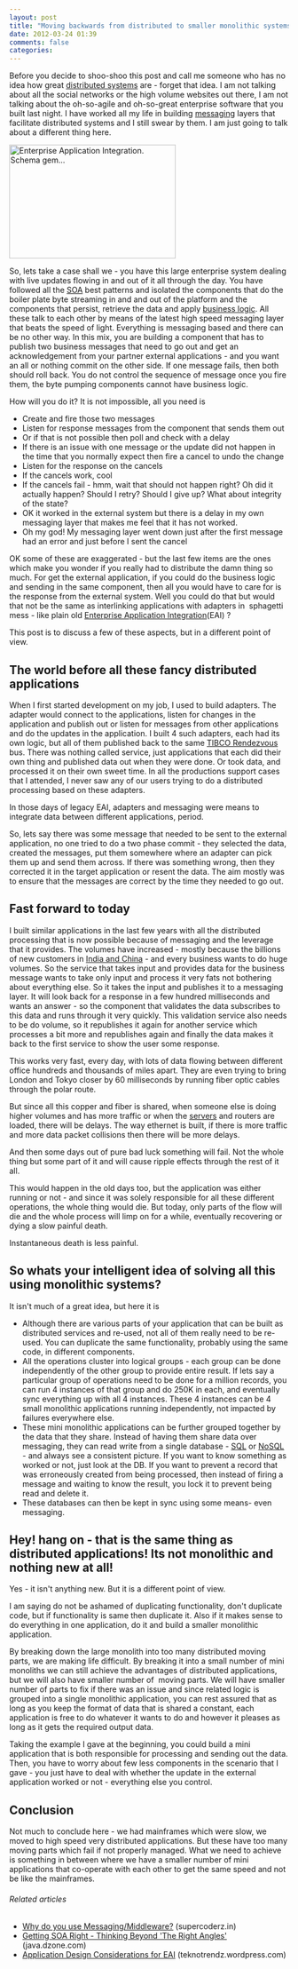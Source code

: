 ```yaml
---
layout: post
title: "Moving backwards from distributed to smaller monolithic systems"
date: 2012-03-24 01:39
comments: false
categories:
---
```


Before you decide to shoo-shoo this post and call me someone who has no idea how great <a  title="Distributed computing" href="http://en.wikipedia.org/wiki/Distributed_computing" rel="wikipedia" target="_blank">distributed systems</a> are - forget that idea. I am not talking about all the social networks or the high volume websites out there, I am not talking about the oh-so-agile and oh-so-great enterprise software that you built last night. I have worked all my life in building <a  title="Message" href="http://en.wikipedia.org/wiki/Message" rel="wikipedia" target="_blank">messaging</a> layers that facilitate distributed systems and I still swear by them. I am just going to talk about a different thing here.

<a href="http://commons.wikipedia.org/wiki/File:EAI.png" target="_blank"><img  title="Enterprise Application Integration. Schema gem..." src="http://upload.wikimedia.org/wikipedia/commons/thumb/c/c8/EAI.png/300px-EAI.png" alt="Enterprise Application Integration. Schema gem..." width="300" height="205" /></a>

So, lets take a case shall we - you have this large enterprise system dealing with live updates flowing in and out of it all through the day. You have followed all the <a  title="Service-oriented architecture" href="http://en.wikipedia.org/wiki/Service-oriented_architecture" rel="wikipedia" target="_blank">SOA</a> best patterns and isolated the components that do the boiler plate byte streaming in and and out of the platform and the components that persist, retrieve the data and apply <a  title="Business logic" href="http://en.wikipedia.org/wiki/Business_logic" rel="wikipedia" target="_blank">business logic</a>. All these talk to each other by means of the latest high speed messaging layer that beats the speed of light. Everything is messaging based and there can be no other way. In this mix, you are building a component that has to publish two business messages that need to go out and get an acknowledgement from your partner external applications - and you want an all or nothing commit on the other side. If one message fails, then both should roll back. You do not control the sequence of message once you fire them, the byte pumping components cannot have business logic.

How will you do it? It is not impossible, all you need is
<ul>
	<li>Create and fire those two messages</li>
	<li>Listen for response messages from the component that sends them out</li>
	<li>Or if that is not possible then poll and check with a delay</li>
	<li>If there is an issue with one message or the update did not happen in the time that you normally expect then fire a cancel to undo the change</li>
	<li>Listen for the response on the cancels</li>
	<li>If the cancels work, cool</li>
	<li>If the cancels fail - hmm, wait that should not happen right? Oh did it actually happen? Should I retry? Should I give up? What about integrity of the state?</li>
	<li>OK it worked in the external system but there is a delay in my own messaging layer that makes me feel that it has not worked.</li>
	<li>Oh my god! My messaging layer went down just after the first message had an error and just before I sent the cancel</li>
</ul>
OK some of these are exaggerated - but the last few items are the ones which make you wonder if you really had to distribute the damn thing so much. For get the external application, if you could do the business logic and sending in the same component, then all you would have to care for is the response from the external system. Well you could do that but would that not be the same as interlinking applications with adapters in  sphagetti mess - like plain old <a  title="Enterprise application integration" href="http://en.wikipedia.org/wiki/Enterprise_application_integration" rel="wikipedia" target="_blank">Enterprise Application Integration</a>(EAI) ?

This post is to discuss a few of these aspects, but in a different point of view.


<h2>The world before all these fancy distributed applications</h2>
When I first started development on my job, I used to build adapters. The adapter would connect to the applications, listen for changes in the application and publish out or listen for messages from other applications and do the updates in the application. I built 4 such adapters, each had its own logic, but all of them published back to the same <a  title="TIBCO Rendezvous" href="http://www.tibco.com/software/messaging/rendezvous" rel="homepage" target="_blank">TIBCO Rendezvous</a> bus. There was nothing called service, just applications that each did their own thing and published data out when they were done. Or took data, and processed it on their own sweet time. In all the productions support cases that I attended, I never saw any of our users trying to do a distributed processing based on these adapters.

In those days of legacy EAI, adapters and messaging were means to integrate data between different applications, period.

So, lets say there was some message that needed to be sent to the external application, no one tried to do a two phase commit - they selected the data, created the messages, put them somewhere where an adapter can pick them up and send them across. If there was something wrong, then they corrected it in the target application or resent the data. The aim mostly was to ensure that the messages are correct by the time they needed to go out.
<h2>Fast forward to today</h2>
I built similar applications in the last few years with all the distributed processing that is now possible because of messaging and the leverage that it provides. The volumes have increased - mostly because the billions of new customers in <a  title="Sino-Indian relations" href="http://en.wikipedia.org/wiki/Sino-Indian_relations" rel="wikipedia" target="_blank">India and China</a> - and every business wants to do huge volumes. So the service that takes input and provides data for the business message wants to take only input and process it very fats not bothering about everything else. So it takes the input and publishes it to a messaging layer. It will look back for a response in a few hundred milliseconds and wants an answer - so the component that validates the data subscribes to this data and runs through it very quickly. This validation service also needs to be do volume, so it republishes it again for another service which processes a bit more and republishes again and finally the data makes it back to the first service to show the user some response.

This works very fast, every day, with lots of data flowing between different office hundreds and thousands of miles apart. They are even trying to bring London and Tokyo closer by 60 milliseconds by running fiber optic cables through the polar route.

But since all this copper and fiber is shared, when someone else is doing higher volumes and has more traffic or when the <a  title="Server (computing)" href="http://en.wikipedia.org/wiki/Server_%28computing%29" rel="wikipedia" target="_blank">servers</a> and routers are loaded, there will be delays. The way ethernet is built, if there is more traffic and more data packet collisions then there will be more delays.

And then some days out of pure bad luck something will fail. Not the whole thing but some part of it and will cause ripple effects through the rest of it all.

This would happen in the old days too, but the application was either running or not - and since it was solely responsible for all these different operations, the whole thing would die. But today, only parts of the flow will die and the whole process will limp on for a while, eventually recovering or dying a slow painful death.

Instantaneous death is less painful.
<h2>So whats your intelligent idea of solving all this using monolithic systems?</h2>
It isn't much of a great idea, but here it is
<ul>
	<li>Although there are various parts of your application that can be built as distributed services and re-used, not all of them really need to be re-used. You can duplicate the same functionality, probably using the same code, in different components.</li>
	<li>All the operations cluster into logical groups - each group can be done independently of the other group to provide entire result. If lets say a particular group of operations need to be done for a million records, you can run 4 instances of that group and do 250K in each, and eventually sync everything up with all 4 instances. These 4 instances can be 4 small monolithic applications running independently, not impacted by failures everywhere else.</li>
	<li>These mini monolithic applications can be further grouped together by the data that they share. Instead of having them share data over messaging, they can read write from a single database - <a  title="SQL" href="http://www.iso.org/iso/catalogue_detail.htm?csnumber=45498" rel="homepage" target="_blank">SQL</a> or <a  title="NoSQL" href="http://en.wikipedia.org/wiki/NoSQL" rel="wikipedia" target="_blank">NoSQL</a> - and always see a consistent picture. If you want to know something as worked or not, just look at the DB. If you want to prevent a record that was erroneously created from being processed, then instead of firing a message and waiting to know the result, you lock it to prevent being read and delete it.</li>
	<li>These databases can then be kept in sync using some means- even messaging.</li>
</ul>
<h2>Hey! hang on - that is the same thing as distributed applications! Its not monolithic and nothing new at all!</h2>
Yes - it isn't anything new. But it is a different point of view.

I am saying do not be ashamed of duplicating functionality, don't duplicate code, but if functionality is same then duplicate it. Also if it makes sense to do everything in one application, do it and build a smaller monolithic application.

By breaking down the large monolith into too many distributed moving parts, we are making life difficult. By breaking it into a small number of mini monoliths we can still achieve the advantages of distributed applications, but we will also have smaller number of  moving parts. We will have smaller number of parts to fix if there was an issue and since related logic is grouped into a single monolithic application, you can rest assured that as long as you keep the format of data that is shared a constant, each application is free to do whatever it wants to do and however it pleases as long as it gets the required output data.

Taking the example I gave at the beginning, you could build a mini application that is both responsible for processing and sending out the data. Then, you have to worry about few less components in the scenario that I gave - you just have to deal with whether the update in the external application worked or not - everything else you control.
<h2>Conclusion</h2>
Not much to conclude here - we had mainframes which were slow, we moved to high speed very distributed applications. But these have too many moving parts which fail if not properly managed. What we need to achieve is something in between where we have a smaller number of mini applications that co-operate with each other to get the same speed and not be like the mainframes.
<h6 class="zemanta-related-title" style="font-size:1em;">Related articles</h6>
<ul class="zemanta-article-ul">
	<li class="zemanta-article-ul-li"><a href="http://supercoderz.in/2012/01/29/why-do-you-use-messagingmiddleware/" target="_blank">Why do you use Messaging/Middleware?</a> (supercoderz.in)</li>
	<li class="zemanta-article-ul-li"><a href="http://java.dzone.com/articles/getting-soa-right-%E2%80%93-thinking" target="_blank">Getting SOA Right - Thinking Beyond 'The Right Angles'</a> (java.dzone.com)</li>
	<li class="zemanta-article-ul-li"><a href="http://teknotrendz.wordpress.com/2011/10/02/application-design-considerations-for-eai/" target="_blank">Application Design Considerations for EAI</a> (teknotrendz.wordpress.com)</li>
</ul>
